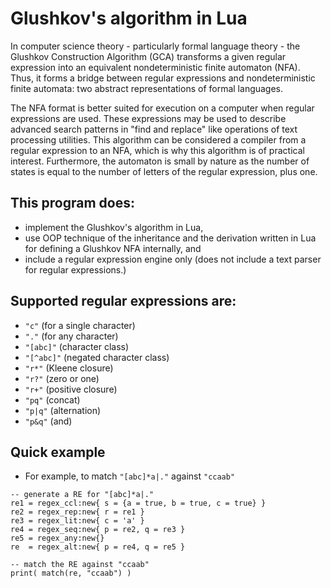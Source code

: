 # Glushkov's algorithm in Lua

In computer science theory - particularly formal language theory - the Glushkov Construction Algorithm (GCA) transforms a given regular expression into an equivalent nondeterministic finite automaton (NFA). Thus, it forms a bridge between regular expressions and nondeterministic finite automata: two abstract representations of formal languages.

The NFA format is better suited for execution on a computer when regular expressions are used. These expressions may be used to describe advanced search patterns in "find and replace" like operations of text processing utilities. This algorithm can be considered a compiler from a regular expression to an NFA, which is why this algorithm is of practical interest. Furthermore, the automaton is small by nature as the number of states is equal to the number of letters of the regular expression, plus one.

## This program does:
- implement the Glushkov's algorithm in Lua,
- use OOP technique of the inheritance and the derivation written in Lua for defining a Glushkov NFA internally, and
- include a regular expression engine only (does not include a text parser for regular expressions.)

## Supported regular expressions are:  
- `"c"` (for a single character)  
- `"."` (for any character)  
- `"[abc]"` (character class)  
- `"[^abc]"` (negated character class)
- `"r*"` (Kleene closure)
- `"r?"` (zero or one)
- `"r+"` (positive closure)  
- `"pq"` (concat)  
- `"p|q"` (alternation)  
- `"p&q"` (and)

## Quick example
- For example, to match `"[abc]*a|."` against `"ccaab"`  
```
-- generate a RE for "[abc]*a|."
re1 = regex_ccl:new{ s = {a = true, b = true, c = true} }  
re2 = regex_rep:new{ r = re1 }  
re3 = regex_lit:new{ c = 'a' }  
re4 = regex_seq:new{ p = re2, q = re3 }  
re5 = regex_any:new{}  
re  = regex_alt:new{ p = re4, q = re5 }  

-- match the RE against "ccaab"
print( match(re, "ccaab") )
```
